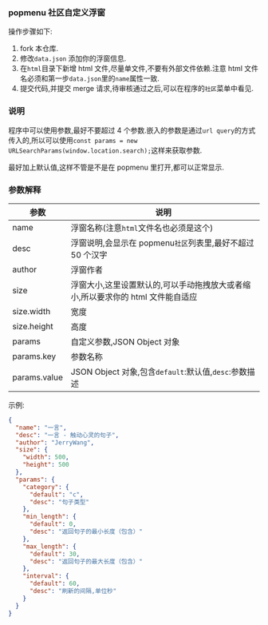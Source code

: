 ### popmenu 社区自定义浮窗

操作步骤如下:

1. fork 本仓库.
2. 修改`data.json` 添加你的浮窗信息.
3. 在`html`目录下新增 html 文件,尽量单文件,不要有外部文件依赖.注意 html 文件名必须和第一步`data.json`里的`name`属性一致.
4. 提交代码,并提交 merge 请求,待审核通过之后,可以在程序的`社区`菜单中看见.

### 说明

程序中可以使用参数,最好不要超过 4 个参数.嵌入的参数是通过`url query`的方式传入的,所以可以使用`const params = new URLSearchParams(window.location.search);`这样来获取参数.

最好加上默认值,这样不管是不是在 popmenu 里打开,都可以正常显示.

### 参数解释

| 参数         | 说明                                                                            |
| ------------ | ------------------------------------------------------------------------------- |
| name         | 浮窗名称(注意`html`文件名也必须是这个)                                          |
| desc         | 浮窗说明,会显示在 popmenu`社区`列表里,最好不超过 50 个汉字                      |
| author       | 浮窗作者                                                                        |
| size         | 浮窗大小,这里设置默认的,可以手动拖拽放大或者缩小,所以要求你的 html 文件能自适应 |
| size.width   | 宽度                                                                            |
| size.height  | 高度                                                                            |
| params       | 自定义参数,JSON Object 对象                                                     |
| params.key   | 参数名称                                                                        |
| params.value | JSON Object 对象,包含`default`:默认值,`desc`:参数描述                           |

示例:

```json
{
  "name": "一言",
  "desc": "一言 - 触动心灵的句子",
  "author": "JerryWang",
  "size": {
    "width": 500,
    "height": 500
  },
  "params": {
    "category": {
      "default": "c",
      "desc": "句子类型"
    },
    "min_length": {
      "default": 0,
      "desc": "返回句子的最小长度（包含）"
    },
    "max_length": {
      "default": 30,
      "desc": "返回句子的最大长度（包含）"
    },
    "interval": {
      "default": 60,
      "desc": "刷新的间隔,单位秒"
    }
  }
}
```
